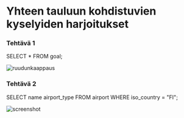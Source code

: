 # Yhteen tauluun kohdistuvien kyselyiden harjoitukset

### Tehtävä 1

SELECT * FROM goal;

![ruudunkaappaus](https://i.imgur.com/tFme2Yk.png)

### Tehtävä 2

SELECT name airport_type FROM airport WHERE iso_country = "FI";

![screenshot](https://i.imgur.com/DStKQ15.png)
